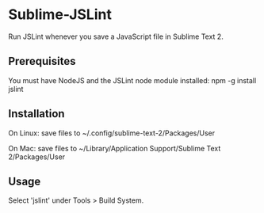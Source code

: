 Sublime-JSLint
==============

Run JSLint whenever you save a JavaScript file in Sublime Text 2.

Prerequisites
-------------
You must have NodeJS and the JSLint node module installed:
npm -g install jslint

Installation
------------

On Linux: save files to ~/.config/sublime-text-2/Packages/User

On Mac: save files to ~/Library/Application Support/Sublime Text 2/Packages/User

Usage
-----

Select 'jslint' under Tools > Build System.